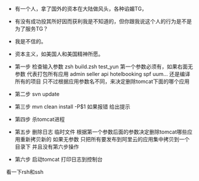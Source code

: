 - 有一个人，拿了国外的资本在大陆做风头，各种谄媚TG，
- 有没有成功投其所好因而获利我是不知道的，但你跟我说这个人的行为是不是为了服务TG？
- 我是不信的。
- 资本主义，如美国人和美国精神所愿。

- 第一步 检查输入参数 
 zsh build.zsh test_yun 第一个参数必须有，如果右面无参数 代表打包所有应用 admin seller api hotelbooking spf uum...
  还是编译所有的项目 只不过根据应用参数名不同，来决定删除tomcat下面的哪个应用
- 第二步 
 svn update
- 第三步
 mvn clean install -P$1 如果报错 给出提示 
- 第四步
 杀tomcat进程
- 第五步
 删除日志 临时文件
 根据第一个参数后面的参数决定删除tomcat哪些应用重新拷贝新的
 如果无参数 只把所有要发布到阿里云的应用集中拷贝到一个目录下 并且没有第六步操作
- 第六步
 启动tomcat
 打印日志到控制台
 
 
看一下rsh和ssh
 
